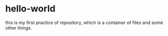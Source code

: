 # hello-world
this is my first practice of repository, which is a container of files and some other things. 
